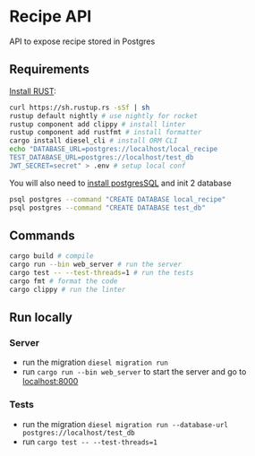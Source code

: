 # Recipe API

API to expose recipe stored in Postgres

## Requirements

[Install RUST](https://www.rust-lang.org/en-US/install.html):

```bash
curl https://sh.rustup.rs -sSf | sh
rustup default nightly # use nightly for rocket
rustup component add clippy # install linter
rustup component add rustfmt # install formatter
cargo install diesel_cli # install ORM CLI
echo "DATABASE_URL=postgres://localhost/local_recipe
TEST_DATABASE_URL=postgres://localhost/test_db
JWT_SECRET=secret" > .env # setup local conf
```

You will also need to [install postgresSQL](https://www.postgresql.org/download/) and init 2 database

```bash
psql postgres --command "CREATE DATABASE local_recipe"
psql postgres --command "CREATE DATABASE test_db"
```

## Commands

```bash
cargo build # compile
cargo run --bin web_server # run the server
cargo test -- --test-threads=1 # run the tests
cargo fmt # format the code
cargo clippy # run the linter
```

## Run locally

### Server

-   run the migration `diesel migration run`
-   run `cargo run --bin web_server` to start the server and go to [localhost:8000](http://localhost:8000/)

### Tests

-   run the migration `diesel migration run --database-url postgres://localhost/test_db`
-   run `cargo test -- --test-threads=1`
